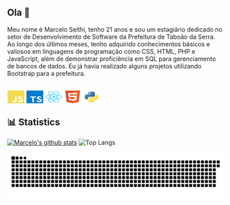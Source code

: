 ## Ola 👋
Meu nome é Marcelo Seithi, tenho 21 anos e sou um estagiário dedicado no setor de Desenvolvimento de Software da Prefeitura de Taboão da Serra. Ao longo dos últimos meses, tenho adquirido conhecimentos básicos e valiosos em linguagens de programação como CSS, HTML, PHP e JavaScript, além de demonstrar proficiência em SQL para gerenciamento de bancos de dados. Eu já havia realizado alguns projetos utilizando Bootstrap para a prefeitura.

<div style="display: inline_block"><br>
  <img align="center" alt="Rafa-Js" height="30" width="40" src="https://raw.githubusercontent.com/devicons/devicon/master/icons/javascript/javascript-plain.svg">
  <img align="center" alt="Rafa-Ts" height="30" width="40" src="https://raw.githubusercontent.com/devicons/devicon/master/icons/typescript/typescript-plain.svg">
  <img align="center" alt="Rafa-React" height="30" width="40" src="https://raw.githubusercontent.com/devicons/devicon/master/icons/react/react-original.svg">
  <img align="center" alt="Rafa-HTML" height="30" width="40" src="https://raw.githubusercontent.com/devicons/devicon/master/icons/html5/html5-original.svg">
  <img align="center" alt="Rafa-Python" height="30" width="40" src="https://raw.githubusercontent.com/devicons/devicon/master/icons/python/python-original.svg">
</div>


## 📊 Statistics
[![Marcelo's github stats](https://github-readme-stats.vercel.app/api?username=K0rosu&theme=dark&count_private=true)](https://github.com/anuraghazra/github-readme-stats)
![Top Langs](https://github-readme-stats.vercel.app/api/top-langs/?username=K0rosu&layout=compact&theme=transparent) 

<picture>
  <source media="(prefers-color-scheme: dark)" srcset="https://raw.githubusercontent.com/k0rosu/k0rosu/output/github-contribution-grid-snake-dark.svg">
  <source media="(prefers-color-scheme: light)" srcset="https://raw.githubusercontent.com/k0rosu/k0rosu/output/github-contribution-grid-snake.svg">
  <img alt="github contribution grid snake animation" src="https://raw.githubusercontent.com/k0rosu/k0rosu/output/github-contribution-grid-snake.svg">
</picture>

<!--
**K0rosu/K0rosu** is a ✨ _special_ ✨ repository because its `README.md` (this file) appears on your GitHub profile.

Here are some ideas to get you started:

- 🔭 I’m currently working on ...
- 🌱 I’m currently learning ...
- 👯 I’m looking to collaborate on ...
- 🤔 I’m looking for help with ...
- 💬 Ask me about ...
- 📫 How to reach me: ...
- 😄 Pronouns: ...
- ⚡ Fun fact: ...
-->
